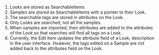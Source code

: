 1. Looks are stored as SearchableItems
2. Samples are stored as SearchableItems with a pointer to their Look.
3. The searchable tags are stored in attributes on the Look.
4. Only Looks are searched, not all the samples.
5. When samples are imported, their attributes are added to the attributes of the Look so that searches will find all tags on a Look.
6. Currently, the Edit Item updates the attribute field of a Look, description in the user interface. However, the tags edited on a Sample are not added back to the attributes field on the Look. 